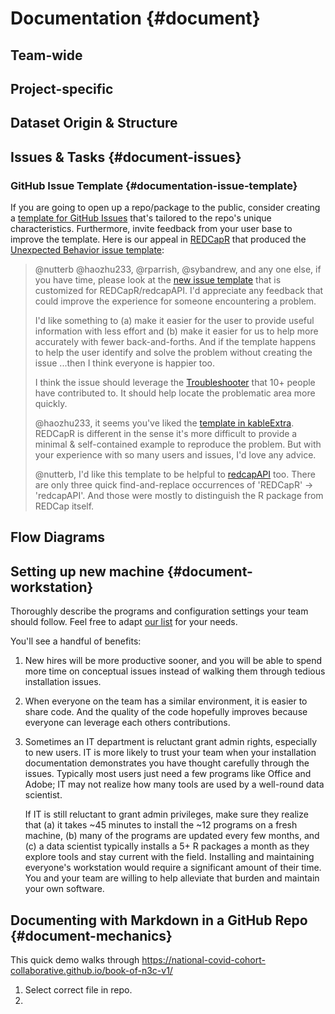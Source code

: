 Documentation {#document}
====================================

Team-wide
------------------------------------

Project-specific
------------------------------------

Dataset Origin & Structure
------------------------------------

Issues & Tasks {#document-issues}
------------------------------------

### GitHub Issue Template {#documentation-issue-template}

If you are going to open up a repo/package to the public, consider creating a [template for GitHub Issues](https://help.github.com/en/github/building-a-strong-community/about-issue-and-pull-request-templates) that's tailored to the repo's unique characteristics.  Furthermore, invite feedback from your user base to improve the template.  Here is our appeal in [REDCapR](https://github.com/OuhscBbmc/REDCapR/issues/291) that produced the [Unexpected Behavior issue template](https://github.com/OuhscBbmc/REDCapR/blob/main/.github/ISSUE_TEMPLATE/unexpected-behavior-issue-template.md):

> \@nutterb \@haozhu233, \@rparrish, \@sybandrew, and any one else, if you have time, please look at the [new issue template](https://github.com/OuhscBbmc/REDCapR/blob/main/.github/ISSUE_TEMPLATE/unexpected-behavior-issue-template.md) that is customized for REDCapR/redcapAPI.  I'd appreciate any feedback that could improve the experience for someone encountering a problem.
>
> I'd like something to (a) make it easier for the user to provide useful information with less effort and (b) make it easier for us to help more accurately with fewer back-and-forths.  And if the template happens to help the user identify and solve the problem without creating the issue  ...then I think everyone is happier too.
>
> I think the issue should leverage the [Troubleshooter](https://ouhscbbmc.github.io/REDCapR/articles/TroubleshootingApiCalls.html) that 10+ people have contributed to.  It should help locate the problematic area more quickly.
>
> \@haozhu233, it seems you've liked the [template in kableExtra](https://github.com/haozhu233/kableExtra/issues/new?template=bug_report.md).  REDCapR is different in the sense it's more difficult to provide a minimal & self-contained example to reproduce the problem.  But with your experience with so many users and issues, I'd love any advice.
>
> \@nutterb, I'd like this template to be helpful to [redcapAPI](https://github.com/nutterb/redcapAPI) too.  There are only three quick find-and-replace occurrences of 'REDCapR' -> 'redcapAPI'.  And those were mostly to distinguish the R package from REDCap itself.

Flow Diagrams
------------------------------------

Setting up new machine {#document-workstation}
------------------------------------

Thoroughly describe the programs and configuration settings your team should follow.  Feel free to adapt [our list](#workstation) for your needs.

You'll see a handful of benefits:

1. New hires will be more productive sooner, and you will be able to spend more time on conceptual issues instead of walking them through tedious installation issues.
1. When everyone on the team has a similar environment, it is easier to share code. And the quality of the code hopefully improves because everyone can leverage each others contributions.
1. Sometimes an IT department is reluctant grant admin rights, especially to new users.  IT is more likely to trust your team when your installation documentation demonstrates you have thought carefully through the issues.  Typically most users just need a few programs like Office and Adobe; IT may not realize how many tools are used by a well-round data scientist.

    If IT is still reluctant to grant admin privileges, make sure they realize that (a) it takes ~45 minutes to install the ~12 programs on a fresh machine, (b) many of the programs are updated every few months, and (c) a data scientist typically installs a 5+ R packages a month as they explore tools and stay current with the field.  Installing and maintaining everyone's workstation would require a significant amount of their time.  You and your team are willing to help alleviate that burden and maintain your own software.

Documenting with Markdown in a GitHub Repo {#document-mechanics}
------------------------------------

This quick demo walks through https://national-covid-cohort-collaborative.github.io/book-of-n3c-v1/

1. Select correct file in repo.
1.
